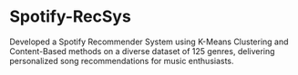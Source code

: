 # Spotify-RecSys
Developed a Spotify Recommender System using K-Means Clustering and Content-Based methods on a diverse dataset of 125 genres, delivering personalized song recommendations for music enthusiasts.
